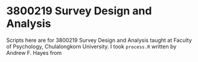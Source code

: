 # 3800219 Survey Design and Analysis
Scripts here are for 3800219 Survey Design and Analysis taught at Faculty of Psychology, Chulalongkorn University. 
I took `process.R` written by Andrew F. Hayes from 
